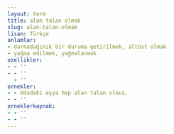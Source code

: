 ```yaml
---
layout: term
title: alan talan olmak
slug: alan-talan-olmak
lisan: Türkçe
anlamlar:
- darmadağınık bir duruma getirilmek, altüst olmak
- yağma edilmek, yağmalanmak
ozellikler:
- - ''
- - ''
  - ''
ornekler:
- - Odadaki eşya hep alan talan olmuş.
- - ''
orneklerkaynak:
- - ''
- - ''
---
```

